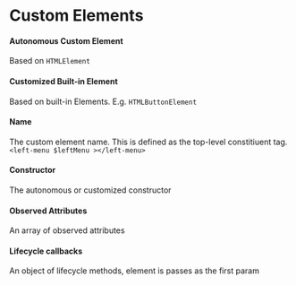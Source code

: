 # Custom Elements

#### Autonomous Custom Element
Based on `HTMLElement`

#### Customized Built-in Element
Based on built-in Elements. E.g. `HTMLButtonElement`

#### Name 
The custom element name. This is defined as the top-level constitiuent tag. 
`<left-menu $leftMenu ></left-menu>`

#### Constructor
The autonomous or customized constructor

#### Observed Attributes 
An array of observed attributes 

#### Lifecycle callbacks
An object of lifecycle methods, element is passes as the first param 

